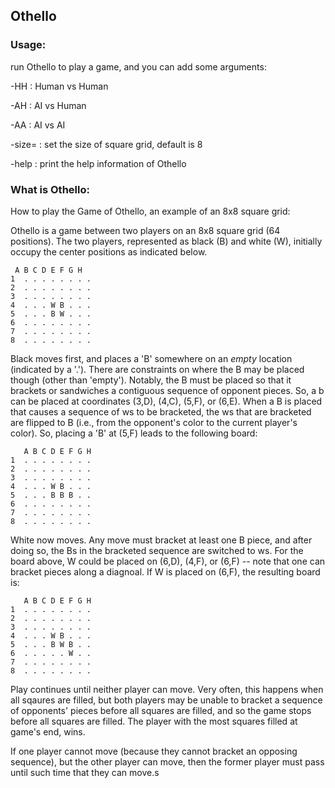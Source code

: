 ## Othello

### Usage:
run Othello to play a game, and you can add some arguments:

\-HH : Human vs Human

\-AH : AI vs Human

\-AA : AI vs AI

\-size= : set the size of square grid, default is 8

\-help : print the help information of Othello

### What is Othello:
How to play the Game of Othello, 
an example of an 8x8 square grid: 

Othello is a game between two players on an 8x8 square grid
(64 positions). The two players, represented as black (B)
and white (W), initially occupy the center positions as
indicated below.

     A B C D E F G H
    1  . . . . . . . . 
    2  . . . . . . . . 
    3  . . . . . . . . 
    4  . . . W B . . . 
    5  . . . B W . . . 
    6  . . . . . . . . 
    7  . . . . . . . . 
    8  . . . . . . . . 

Black moves first, and places a 'B' somewhere on an *empty* location
(indicated by a '.'). There are constraints on where the B may be
placed though (other than 'empty'). Notably, the B must be placed
so that it brackets or sandwiches a contiguous sequence of
opponent pieces. So, a b can be placed at coordinates (3,D), (4,C), (5,F),
or (6,E). When a B is placed that causes a sequence of ws to be bracketed,
the ws that are bracketed are flipped to B (i.e., from the opponent's
color to the current player's color). So, placing a 'B' at (5,F)
leads to the following board:

       A B C D E F G H
    1  . . . . . . . . 
    2  . . . . . . . . 
    3  . . . . . . . . 
    4  . . . W B . . . 
    5  . . . B B B . . 
    6  . . . . . . . . 
    7  . . . . . . . . 
    8  . . . . . . . . 

White now moves. Any move must bracket at least one B piece,
and after doing so, the Bs in the bracketed sequence are
switched to ws. For the board above, W could be placed on (6,D),
(4,F), or (6,F) -- note that one can bracket pieces along a
diagnoal. If W is placed on (6,F), the resulting board is:

       A B C D E F G H
    1  . . . . . . . . 
    2  . . . . . . . . 
    3  . . . . . . . . 
    4  . . . W B . . . 
    5  . . . B W B . . 
    6  . . . . . W . . 
    7  . . . . . . . . 
    8  . . . . . . . . 

Play continues until neither player can move. Very often, this
happens when all sqaures are filled, but both players may
be unable to bracket a sequence of opponents' pieces before all
squares are filled, and so the game stops before all squares
are filled. The player with the most squares filled at game's
end, wins.

If one player cannot move (because they cannot bracket an opposing
sequence), but the other player can move, then the former player
must pass until such time that they can move.s

